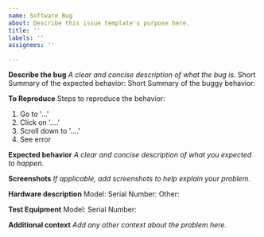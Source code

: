 ```yaml
---
name: Software Bug
about: Describe this issue template's purpose here.
title: ''
labels: ''
assignees: ''

---
```


**Describe the bug**
_A clear and concise description of what the bug is._
Short Summary of the expected behavior:
Short Summary of the buggy behavior:
 
 
**To Reproduce**
Steps to reproduce the behavior:
1. Go to '...'
2. Click on '....'
3. Scroll down to '....'
4. See error
 
 
**Expected behavior**
_A clear and concise description of what you expected to happen._
 
 
**Screenshots**
_If applicable, add screenshots to help explain your problem._
 
 
**Hardware description**
Model:
Serial Number:
Other:
 
**Test Equipment**
Model:
Serial Number:

**Additional context**
_Add any other context about the problem here._
